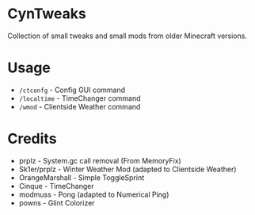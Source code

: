 # CynTweaks
Collection of small tweaks and small mods from older Minecraft versions.

# Usage
- `/ctconfg` - Config GUI command
- `/localtime` - TimeChanger command
- `/wmod` - Clientside Weather command

# Credits
- prplz - System.gc call removal (From MemoryFix)
- Sk1er/prplz - Winter Weather Mod (adapted to Clientside Weather)
- OrangeMarshall - Simple ToggleSprint
- Cinque - TimeChanger
- modmuss - Pong (adapted to Numerical Ping)
- powns - Glint Colorizer